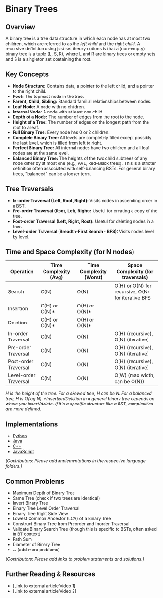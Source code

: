 # Binary Trees

## Overview

A binary tree is a tree data structure in which each node has at most two children, which are referred to as the *left child* and the *right child*. A recursive definition using just set theory notions is that a (non-empty) binary tree is a tuple (L, S, R), where L and R are binary trees or empty sets and S is a singleton set containing the root.

## Key Concepts

*   **Node Structure:** Contains data, a pointer to the left child, and a pointer to the right child.
*   **Root:** The topmost node in the tree.
*   **Parent, Child, Sibling:** Standard familial relationships between nodes.
*   **Leaf Node:** A node with no children.
*   **Internal Node:** A node with at least one child.
*   **Depth of a Node:** The number of edges from the root to the node.
*   **Height of a Tree:** The number of edges on the longest path from the root to a leaf.
*   **Full Binary Tree:** Every node has 0 or 2 children.
*   **Complete Binary Tree:** All levels are completely filled except possibly the last level, which is filled from left to right.
*   **Perfect Binary Tree:** All internal nodes have two children and all leaf nodes are at the same level.
*   **Balanced Binary Tree:** The heights of the two child subtrees of any node differ by at most one (e.g., AVL, Red-Black trees). This is a stricter definition often associated with self-balancing BSTs. For general binary trees, "balanced" can be a looser term.

## Tree Traversals

*   **In-order Traversal (Left, Root, Right):** Visits nodes in ascending order in a BST.
*   **Pre-order Traversal (Root, Left, Right):** Useful for creating a copy of the tree.
*   **Post-order Traversal (Left, Right, Root):** Useful for deleting nodes in a tree.
*   **Level-order Traversal (Breadth-First Search - BFS):** Visits nodes level by level.

## Time and Space Complexity (for N nodes)

| Operation          | Time Complexity (Avg) | Time Complexity (Worst) | Space Complexity (for traversals) |
|--------------------|-----------------------|-------------------------|-----------------------------------|
| Search             | O(N)                  | O(N)                    | O(H) or O(N) for recursive, O(N) for iterative BFS |
| Insertion          | O(H) or O(N)\*        | O(H) or O(N)\*          |                                   |
| Deletion           | O(H) or O(N)\*        | O(H) or O(N)\*          |                                   |
| In-order Traversal | O(N)                  | O(N)                    | O(H) (recursive), O(N) (iterative) |
| Pre-order Traversal| O(N)                  | O(N)                    | O(H) (recursive), O(N) (iterative) |
| Post-order Traversal| O(N)                 | O(N)                    | O(H) (recursive), O(N) (iterative) |
| Level-order Traversal| O(N)                | O(N)                    | O(W) (max width, can be O(N))     |

*H is the height of the tree. For a skewed tree, H can be N. For a balanced tree, H is O(log N).*
*\*Insertion/Deletion in a general binary tree depends on where you insert/delete. If it's a specific structure like a BST, complexities are more defined.*

## Implementations

*   [Python](./Implementations/Python/)
*   [Java](./Implementations/Java/)
*   [C++](./Implementations/Cpp/)
*   [JavaScript](./Implementations/JavaScript/)

*(Contributors: Please add implementations in the respective language folders.)*

## Common Problems

*   Maximum Depth of Binary Tree
*   Same Tree (check if two trees are identical)
*   Invert Binary Tree
*   Binary Tree Level Order Traversal
*   Binary Tree Right Side View
*   Lowest Common Ancestor (LCA) of a Binary Tree
*   Construct Binary Tree from Preorder and Inorder Traversal
*   Validate Binary Search Tree (though this is specific to BSTs, often asked in BT context)
*   Path Sum
*   Diameter of Binary Tree
*   ... (add more problems)

*(Contributors: Please add links to problem statements and solutions.)*

## Further Reading & Resources

*   [Link to external article/video 1]
*   [Link to external article/video 2]
